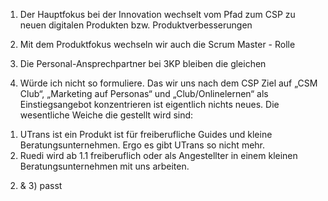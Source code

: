 1) Der Hauptfokus bei der Innovation wechselt vom Pfad zum CSP zu neuen digitalen Produkten bzw. Produktverbesserungen
2) Mit dem Produktfokus wechseln wir auch die Scrum Master - Rolle
3) Die Personal-Ansprechpartner bei 3KP bleiben die gleichen

1) Würde ich nicht so formuliere. Das wir uns nach dem CSP Ziel auf „CSM Club“, „Marketing auf Personas“ und „Club/Onlinelernen“ als Einstiegsangebot konzentrieren ist eigentlich nichts neues. Die wesentliche Weiche die gestellt wird sind: 
1. UTrans ist ein Produkt ist für freiberufliche Guides und kleine Beratungsunternehmen. Ergo es gibt UTrans so nicht mehr.
2. Ruedi wird ab 1.1 freiberuflich oder als Angestellter in einem kleinen Beratungsunternehmen mit uns arbeiten.

2) & 3) passt